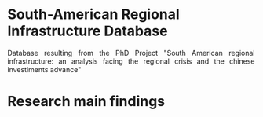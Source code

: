 # South-American Regional Infrastructure Database
<p align="justify">
Database resulting from the PhD Project "South American regional infrastructure: an analysis facing the regional crisis and the chinese investiments advance"
</p>

# Research main findings
<p align="justify">
</p>

